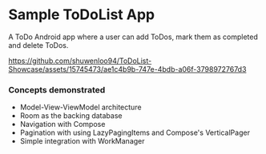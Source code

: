 # Sample ToDoList App

A ToDo Android app where a user can add ToDos, mark them as completed and delete ToDos.

https://github.com/shuwenloo94/ToDoList-Showcase/assets/15745473/ae1c4b9b-747e-4bdb-a06f-3798972767d3

### Concepts demonstrated
* Model-View-ViewModel architecture
* Room as the backing database
* Navigation with Compose
* Pagination with using LazyPagingItems and Compose's VerticalPager
* Simple integration with WorkManager

